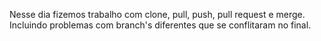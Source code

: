Nesse dia fizemos trabalho com clone, pull, push, pull request e merge. Incluindo problemas com branch's diferentes que se conflitaram no final.